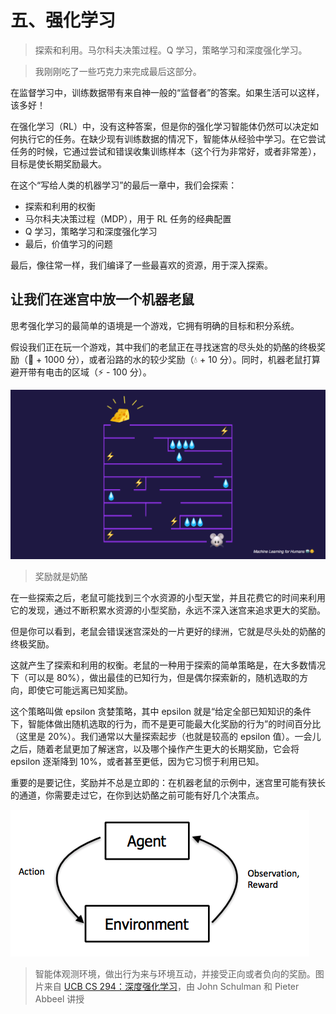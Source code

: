 # 五、强化学习

> 探索和利用。马尔科夫决策过程。Q 学习，策略学习和深度强化学习。

> 我刚刚吃了一些巧克力来完成最后这部分。

在监督学习中，训练数据带有来自神一般的“监督者”的答案。如果生活可以这样，该多好！

在强化学习（RL）中，没有这种答案，但是你的强化学习智能体仍然可以决定如何执行它的任务。在缺少现有训练数据的情况下，智能体从经验中学习。在它尝试任务的时候，它通过尝试和错误收集训练样本（这个行为非常好，或者非常差），目标是使长期奖励最大。

在这个“写给人类的机器学习”的最后一章中，我们会探索：

+   探索和利用的权衡
+   马尔科夫决策过程（MDP），用于 RL 任务的经典配置
+   Q 学习，策略学习和深度强化学习
+   最后，价值学习的问题

最后，像往常一样，我们编译了一些最喜欢的资源，用于深入探索。

## 让我们在迷宫中放一个机器老鼠

思考强化学习的最简单的语境是一个游戏，它拥有明确的目标和积分系统。

假设我们正在玩一个游戏，其中我们的老鼠正在寻找迷宫的尽头处的奶酪的终极奖励（🧀 + 1000 分），或者沿路的水的较少奖励（💧 + 10 分）。同时，机器老鼠打算避开带有电击的区域（⚡ - 100 分）。

![](img/5-1.png)

> 奖励就是奶酪

在一些探索之后，老鼠可能找到三个水资源的小型天堂，并且花费它的时间来利用它的发现，通过不断积累水资源的小型奖励，永远不深入迷宫来追求更大的奖励。

但是你可以看到，老鼠会错误迷宫深处的一片更好的绿洲，它就是尽头处的奶酪的终极奖励。

这就产生了探索和利用的权衡。老鼠的一种用于探索的简单策略是，在大多数情况下（可以是 80%），做出最佳的已知行为，但是偶尔探索新的，随机选取的方向，即使它可能远离已知奖励。

这个策略叫做 epsilon 贪婪策略，其中 epsilon 就是“给定全部已知知识的条件下，智能体做出随机选取的行为，而不是更可能最大化奖励的行为”的时间百分比（这里是 20%）。我们通常以大量探索起步（也就是较高的 epsilon 值）。一会儿之后，随着老鼠更加了解迷宫，以及哪个操作产生更大的长期奖励，它会将 epsilon 逐渐降到 10%，或者甚至更低，因为它习惯于利用已知。

重要的是要记住，奖励并不总是立即的：在机器老鼠的示例中，迷宫里可能有狭长的通道，你需要走过它，在你到达奶酪之前可能有好几个决策点。

![](img/5-2.png)

> 智能体观测环境，做出行为来与环境互动，并接受正向或者负向的奖励。图片来自 [UCB CS 294：深度强化学习](https://rll.berkeley.edu/deeprlcourse-fa15/)，由 John Schulman 和 Pieter Abbeel 讲授





